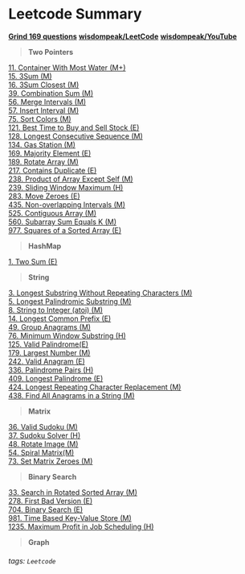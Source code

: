 # Leetcode Summary
[**Grind 169 questions**](https://www.techinterviewhandbook.org/grind75?hours=10&weeks=15&order=topics&grouping=topics)
[**wisdompeak/LeetCode**](https://github.com/wisdompeak/LeetCode)
[**wisdompeak/YouTube**](https://www.youtube.com/@wisdompeak)

> **Two Pointers**

[11. Container With Most Water (M+)](https://hackmd.io/x8eAmORIQme2AHYVjomQPA?view)  
[15. 3Sum (M)](https://hackmd.io/UDpXOzB_TW6be_-hhnYwZA?view)  
[16. 3Sum Closest (M)](https://hackmd.io/bdMPOJdsQf63BSCLZt5Y6A?view)  
[39. Combination Sum (M)](https://medium.com/@markchen83115/leetcode-39-combination-sum-medium-56da10769525)  
[56. Merge Intervals (M)](https://medium.com/@markchen83115/leetcode-56-merge-intervals-medium-c0240febf3a2)  
[57. Insert Interval (M)](https://medium.com/@markchen83115/leetcode-57-insert-interval-medium-740ad4e63526)  
[75. Sort Colors (M)](https://medium.com/@markchen83115/leetcode-75-sort-colors-medium-f9ba4cd23e1c)  
[121. Best Time to Buy and Sell Stock (E)](https://medium.com/@markchen83115/leetcode-121-best-time-to-buy-and-sell-stock-easy-7a6bd09248d5)  
[128. Longest Consecutive Sequence (M)](https://medium.com/@markchen83115/leetcode-128-longest-consecutive-sequence-medium-f4582ab2d350)  
[134. Gas Station (M)](https://medium.com/@markchen83115/leetcode-134-gas-station-medium-f17173ddbc42)  
[169. Majority Element (E)](https://medium.com/@markchen83115/leetcode-169-majority-element-easy-8044cfcdc193)  
[189. Rotate Array (M)](https://medium.com/@markchen83115/leetcode-189-rotate-array-medium-e2d1d3cfec8d)  
[217. Contains Duplicate (E)](https://medium.com/@markchen83115/leetcode-217-contains-duplicate-easy-7fe43fbebcc9)  
[238. Product of Array Except Self (M)](https://medium.com/@markchen83115/leetcode-238-product-of-array-except-self-medium-95ab4ff3de4f)  
[239. Sliding Window Maximum (H)](https://medium.com/@markchen83115/leetcode-239-sliding-window-maximum-hard-f63c40f71fd3)  
[283. Move Zeroes (E)](https://medium.com/@markchen83115/leetcode-283-move-zeroes-easy-b8d4c8e1208c)  
[435. Non-overlapping Intervals (M)](https://medium.com/@markchen83115/leetcode-435-non-overlapping-intervals-medium-6eeefee39c6b)  
[525. Contiguous Array (M)](https://medium.com/@markchen83115/leetcode-525-contiguous-array-medium-4b16b2de57d8)  
[560. Subarray Sum Equals K (M)](https://medium.com/@markchen83115/leetcode-560-subarray-sum-equals-k-medium-e99b27f11852)  
[977. Squares of a Sorted Array (E)](https://medium.com/@markchen83115/leetcode-977-squares-of-a-sorted-array-easy-a7cdbb7ea287)  

> **HashMap**

[1. Two Sum (E)](https://hackmd.io/p-86fLPOTsC_WEZpTYNCKg?view)  



> **String**

[3. Longest Substring Without Repeating Characters (M)](https://hackmd.io/FqmVMnUlQbKuz3XJrBZxVQ?view)  
[5. Longest Palindromic Substring (M)](https://medium.com/@markchen83115/leetcode-5-longest-palindromic-substring-medium-b453be63465c)  
[8. String to Integer (atoi) (M)](https://medium.com/@markchen83115/leetcode-8-string-to-integer-atoi-medium-f6af12878642)  
[14. Longest Common Prefix (E)](https://medium.com/@markchen83115/leetcode-14-longest-common-prefix-easy-67f8e7e214d)  
[49. Group Anagrams (M)](https://medium.com/@markchen83115/leetcode-49-group-anagrams-medium-f080fb491a29)  
[76. Minimum Window Substring (H)](https://medium.com/@markchen83115/76-minimum-window-substring-hard-655d91e805fc)  
[125. Valid Palindrome(E)](https://medium.com/@markchen83115/leetcode-125-valid-palindrome-easy-689456625602)  
[179. Largest Number (M)](https://medium.com/@markchen83115/leetcode-179-largest-number-medium-21868dff4a6c)  
[242. Valid Anagram (E)](https://medium.com/@markchen83115/leetcode-242-valid-anagram-easy-f7f720b79e0d)  
[336. Palindrome Pairs (H)](https://medium.com/@markchen83115/leetcode-336-palindrome-pairs-hard-30f68609909d)  
[409. Longest Palindrome (E)](https://medium.com/@markchen83115/leetcode-409-longest-palindrome-easy-1b63f3f59ded)  
[424. Longest Repeating Character Replacement (M)](https://medium.com/@markchen83115/leetcode-424-longest-repeating-character-replacement-medium-4cfde054788c)  
[438. Find All Anagrams in a String (M)](https://medium.com/@markchen83115/leetcode-438-find-all-anagrams-in-a-string-medium-95df066d10c4)  

> **Matrix**

[36. Valid Sudoku (M)](https://medium.com/@markchen83115/leetcode-36-valid-sudoku-medium-5c32e4de2d00)  
[37. Sudoku Solver (H)](https://medium.com/@markchen83115/leetcode-37-sudoku-solver-hard-c9d315732763)  
[48. Rotate Image (M)](https://medium.com/@markchen83115/leetcode-48-rotate-image-medium-e19823ea9961)  
[54. Spiral Matrix(M)](https://medium.com/@markchen83115/leetcode-54-spiral-matrix-medium-9c5e338fcfd)  
[73. Set Matrix Zeroes (M)](https://medium.com/@markchen83115/leetcode-73-set-matrix-zeroes-medium-b4d39b21b10f)  

> **Binary Search**

[33. Search in Rotated Sorted Array (M)](https://medium.com/@markchen83115/leetcode-33-search-in-rotated-sorted-array-medium-5e5a10605fa8)  
[278. First Bad Version (E)](https://medium.com/@markchen83115/leetcode-278-first-bad-version-easy-6627e4c545cc)  
[704. Binary Search (E)](https://medium.com/@markchen83115/704-binary-search-easy-6f9a4d759255)  
[981. Time Based Key-Value Store (M)](https://medium.com/@markchen83115/leetcode-981-time-based-key-value-store-medium-44d5e3d6d360)  
[1235. Maximum Profit in Job Scheduling (H)](https://medium.com/@markchen83115/leetcode-1235-maximum-profit-in-job-scheduling-hard-b22b01245ef6)  

> **Graph**







###### tags: `Leetcode`